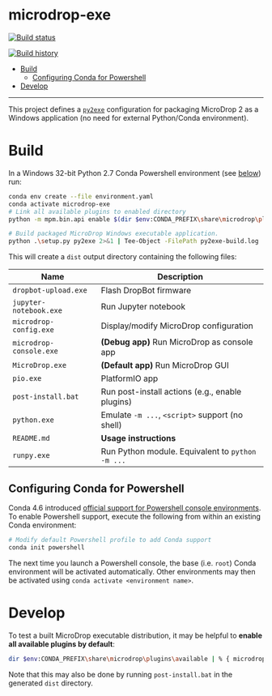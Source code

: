 # microdrop-exe

[![Build status](https://ci.appveyor.com/api/projects/status/pjxh5g91jpbh7t84?svg=true)](https://ci.appveyor.com/project/SciBots/microdrop-exe)
  
[![Build history](https://buildstats.info/appveyor/chart/SciBots/microdrop-exe)](https://ci.appveyor.com/project/SciBots/microdrop-exe/history)


<!-- vim-markdown-toc GFM -->

* [Build](#build)
    * [Configuring Conda for Powershell](#configuring-conda-for-powershell)
* [Develop](#develop)

<!-- vim-markdown-toc -->

------------------------------------------------------------------------

This project defines a [`py2exe`][py2exe] configuration for packaging MicroDrop
2 as a Windows application (no need for external Python/Conda environment).

# Build

In a Windows 32-bit Python 2.7 Conda Powershell environment (see
[below](#configuring-conda-for-powershell)) run:

```sh
conda env create --file environment.yaml
conda activate microdrop-exe
# Link all available plugins to enabled directory
python -m mpm.bin.api enable $(dir $env:CONDA_PREFIX\share\microdrop\plugins\available)

# Build packaged MicroDrop Windows executable application.
python .\setup.py py2exe 2>&1 | Tee-Object -FilePath py2exe-build.log
```

This will create a `dist` output directory containing the following files:

| Name                    | Description                                      |
|-------------------------|--------------------------------------------------|
| `dropbot-upload.exe`    | Flash DropBot firmware                           |
| `jupyter-notebook.exe`  | Run Jupyter notebook                             |
| `microdrop-config.exe`  | Display/modify MicroDrop configuration           |
| `microdrop-console.exe` | **(Debug app)** Run MicroDrop as console app     |
| `MicroDrop.exe`         | **(Default app)** Run MicroDrop GUI              |
| `pio.exe`               | PlatformIO app                                   |
| `post-install.bat`      | Run post-install actions (e.g., enable plugins)  |
| `python.exe`            | Emulate `-m ...`, `<script>` support (no shell)  |
| `README.md`             | **Usage instructions**                           |
| `runpy.exe`             | Run Python module. Equivalent to `python -m ...` |

## Configuring Conda for Powershell

Conda 4.6 introduced [official support for Powershell console
environments][conda-4.6]. To enable Powershell support, execute the following
from within an existing Conda environment:

```sh
# Modify default Powershell profile to add Conda support
conda init powershell
```

The next time you launch a Powershell console, the base (i.e. `root`) Conda
environment will be activated automatically.  Other environments may then be
activated using `conda activate <environment name>`.

[conda-4.6]: https://www.anaconda.com/blog/developer-blog/conda-4-6-release/

# Develop

To test a built MicroDrop executable distribution, it may be helpful to **enable
all available plugins by default**:

```sh
dir $env:CONDA_PREFIX\share\microdrop\plugins\available | % { microdrop-config edit --append plugins.enabled $_.Name }
```

Note that this may also be done by running `post-install.bat` in the generated
`dist` directory.


[py2exe]: http://www.py2exe.org
[conda4.6]: https://www.anaconda.com/blog/developer-blog/conda-4-6-release/
